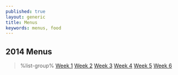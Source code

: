 ```yaml
---
published: true
layout: generic
title: Menus
keywords: menus, food
---
```


## 2014 Menus

> %list-group%
> <a href="{{ site.url }}/pdf/2014/2014_menu_cycle1.pdf" class="list-group-item">Week 1</a>
> <a href="{{ site.url }}/pdf/2014/2014_menu_cycle2.pdf" class="list-group-item">Week 2</a>
> <a href="{{ site.url }}/pdf/2014/2014_menu_cycle1.pdf" class="list-group-item">Week 3</a>
> <a href="{{ site.url }}/pdf/2014/2014_menu_cycle2.pdf" class="list-group-item">Week 4</a>
> <a href="{{ site.url }}/pdf/2014/2014_menu_cycle1.pdf" class="list-group-item">Week 5</a>
> <a href="{{ site.url }}/pdf/2014/2014_menu_cycle2.pdf" class="list-group-item">Week 6</a>
